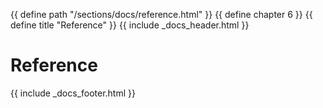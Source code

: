 {{ define path "/sections/docs/reference.html" }}
{{ define chapter 6 }}
{{ define title "Reference" }}
{{ include _docs_header.html }}

# Reference


{{ include _docs_footer.html }}
